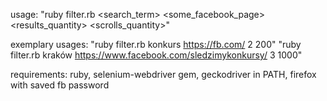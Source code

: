 usage:
"ruby filter.rb <search_term> <some_facebook_page> <results_quantity> <scrolls_quantity>"

exemplary usages:
"ruby filter.rb konkurs https://fb.com/ 2 200"
"ruby filter.rb kraków https://www.facebook.com/sledzimykonkursy/ 3 1000"

requirements: 
ruby, selenium-webdriver gem, geckodriver in PATH, firefox with saved fb password
